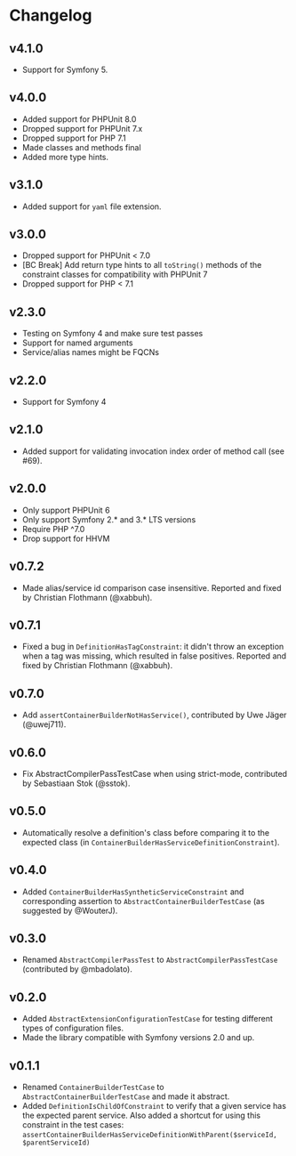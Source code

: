 # Changelog

## v4.1.0

- Support for Symfony 5. 

## v4.0.0

- Added support for PHPUnit 8.0
- Dropped support for PHPUnit 7.x
- Dropped support for PHP 7.1
- Made classes and methods final
- Added more type hints. 

## v3.1.0

- Added support for `yaml` file extension. 

## v3.0.0

- Dropped support for PHPUnit < 7.0
- [BC Break] Add return type hints to all `toString()` methods of the constraint classes for compatibility with PHPUnit 7
- Dropped support for PHP < 7.1

## v2.3.0

- Testing on Symfony 4 and make sure test passes
- Support for named arguments
- Service/alias names might be FQCNs

## v2.2.0

- Support for Symfony 4

## v2.1.0

- Added support for validating invocation index order of method call (see #69).

## v2.0.0

- Only support PHPUnit 6
- Only support Symfony 2.* and 3.* LTS versions
- Require PHP ^7.0
- Drop support for HHVM

## v0.7.2

- Made alias/service id comparison case insensitive. Reported and fixed by Christian Flothmann (@xabbuh).

## v0.7.1

- Fixed a bug in `DefinitionHasTagConstraint`: it didn't throw an exception when a tag was missing, which resulted in
  false positives. Reported and fixed by Christian Flothmann (@xabbuh).

## v0.7.0

- Add `assertContainerBuilderNotHasService()`, contributed by Uwe Jäger (@uwej711).

## v0.6.0

- Fix AbstractCompilerPassTestCase when using strict-mode, contributed by Sebastiaan Stok (@sstok).

## v0.5.0

- Automatically resolve a definition's class before comparing it to the expected class (in
  ``ContainerBuilderHasServiceDefinitionConstraint``).

## v0.4.0

- Added ``ContainerBuilderHasSyntheticServiceConstraint`` and corresponding assertion to
  ``AbstractContainerBuilderTestCase`` (as suggested by @WouterJ).

## v0.3.0

- Renamed ``AbstractCompilerPassTest`` to ``AbstractCompilerPassTestCase`` (contributed by @mbadolato).

## v0.2.0

- Added ``AbstractExtensionConfigurationTestCase`` for testing different types of configuration files.
- Made the library compatible with Symfony versions 2.0 and up.

## v0.1.1

- Renamed ``ContainerBuilderTestCase`` to ``AbstractContainerBuilderTestCase`` and made it abstract.
- Added ``DefinitionIsChildOfConstraint`` to verify that a given service has the expected parent service.
  Also added a shortcut for using this constraint in the test cases: ``assertContainerBuilderHasServiceDefinitionWithParent($serviceId, $parentServiceId)``

